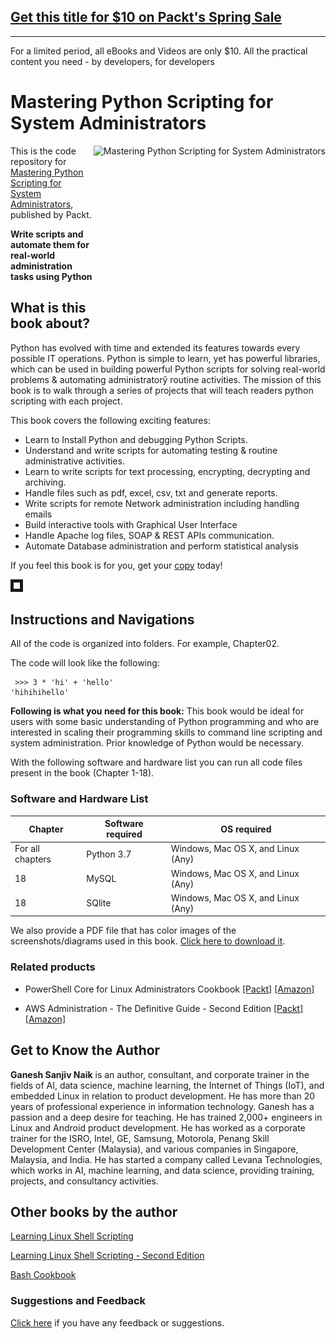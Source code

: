 ## [Get this title for $10 on Packt's Spring Sale](https://www.packt.com/B10738?utm_source=github&utm_medium=packt-github-repo&utm_campaign=spring_10_dollar_2022)
-----
For a limited period, all eBooks and Videos are only $10. All the practical content you need \- by developers, for developers

# Mastering Python Scripting for System Administrators

<a href="https://www.packtpub.com/networking-and-servers/mastering-python-scripting-system-administrators?utm_source=github&utm_medium=repository&utm_campaign=9781789133226 "><img src="https://dz13w8afd47il.cloudfront.net/sites/default/files/imagecache/ppv4_main_book_cover/9781789133226%20Copy.png" alt="Mastering Python Scripting for System Administrators" height="256px" align="right"></a>

This is the code repository for [Mastering Python Scripting for System Administrators](https://www.packtpub.com/networking-and-servers/mastering-python-scripting-system-administrators?utm_source=github&utm_medium=repository&utm_campaign=9781789133226), published by Packt.

**Write scripts and automate them for real-world administration tasks using Python**

## What is this book about?
Python has evolved with time and extended its features towards every possible IT operations. Python is simple to learn, yet has powerful libraries, which can be used in building powerful Python scripts for solving real-world problems &amp; automating administratorӳ routine activities. The mission of this book is to walk through a series of projects that will teach readers python scripting with each project.

This book covers the following exciting features:
* Learn to Install Python and debugging Python Scripts. 
* Understand and write scripts for automating testing & routine administrative activities. 
* Learn to write scripts for text processing, encrypting, decrypting and archiving. 
* Handle files such as pdf, excel, csv, txt and generate reports. 
* Write scripts for remote Network administration including handling emails 
* Build interactive tools with Graphical User Interface 
* Handle Apache log files, SOAP & REST APIs communication. 
* Automate Database administration and perform statistical analysis 

If you feel this book is for you, get your [copy](https://www.amazon.com/dp/178913322X) today!

<a href="https://www.packtpub.com/?utm_source=github&utm_medium=banner&utm_campaign=GitHubBanner"><img src="https://raw.githubusercontent.com/PacktPublishing/GitHub/master/GitHub.png" 
alt="https://www.packtpub.com/" border="5" /></a>

## Instructions and Navigations
All of the code is organized into folders. For example, Chapter02.

The code will look like the following:
```
 >>> 3 * 'hi' + 'hello'
'hihihihello' 
```

**Following is what you need for this book:**
This book would be ideal for users with some basic understanding of Python programming and who are interested in scaling their programming skills to command line scripting and system administration.  Prior knowledge of Python would be necessary.

With the following software and hardware list you can run all code files present in the book (Chapter 1-18).
### Software and Hardware List
| Chapter | Software required | OS required |
| -------- | ------------------------------------ | ----------------------------------- |
| For all chapters | Python 3.7 | Windows, Mac OS X, and Linux (Any) |
| 18 | MySQL | Windows, Mac OS X, and Linux (Any) |
| 18 | SQlite | Windows, Mac OS X, and Linux (Any) |

We also provide a PDF file that has color images of the screenshots/diagrams used in this book. [Click here to download it]().

### Related products
* PowerShell Core for Linux Administrators Cookbook [[Packt]](https://www.packtpub.com/networking-and-servers/powershell-core-linux-administrators-cookbook?utm_source=github&utm_medium=repository&utm_campaign=9781789137231) [[Amazon]](https://www.amazon.com/dp/1789137233)

* AWS Administration - The Definitive Guide - Second Edition [[Packt]](https://www.packtpub.com/virtualization-and-cloud/aws-administration-definitive-guide-second-edition?utm_source=github&utm_medium=repository&utm_campaign=9781788478793) [[Amazon]](https://www.amazon.com/dp/1788478797)

## Get to Know the Author
**Ganesh Sanjiv Naik**
is an author, consultant, and corporate trainer in the fields of AI, data science, machine learning, the Internet of Things (IoT), and embedded Linux in relation to product development. He has more than 20 years of professional experience in information technology. Ganesh has a passion and a deep desire for teaching. He has trained 2,000+ engineers in Linux and Android product development. He has worked as a corporate trainer for the ISRO, Intel, GE, Samsung, Motorola, Penang Skill Development Center (Malaysia), and various companies in Singapore, Malaysia, and India. He has started a company called Levana Technologies, which works in AI, machine learning, and data science, providing training, projects, and consultancy activities.

## Other books by the author
[Learning Linux Shell Scripting](https://www.packtpub.com/networking-and-servers/learning-linux-shell-scripting?utm_source=github&utm_medium=repository&utm_campaign=9781785286216)

[Learning Linux Shell Scripting - Second Edition](https://www.packtpub.com/networking-and-servers/learning-linux-shell-scripting-second-edition?utm_source=github&utm_medium=repository&utm_campaign=9781788993197)

[Bash Cookbook](https://www.packtpub.com/application-development/bash-cookbook?utm_source=github&utm_medium=repository&utm_campaign=9781788629362)

### Suggestions and Feedback
[Click here](https://docs.google.com/forms/d/e/1FAIpQLSdy7dATC6QmEL81FIUuymZ0Wy9vH1jHkvpY57OiMeKGqib_Ow/viewform) if you have any feedback or suggestions.


